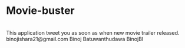 # Movie-buster
<br>
This application tweet you as soon as when new movie trailer released.
binojishara21@gmail.com Binoj Batuwanthudawa BinojBI
